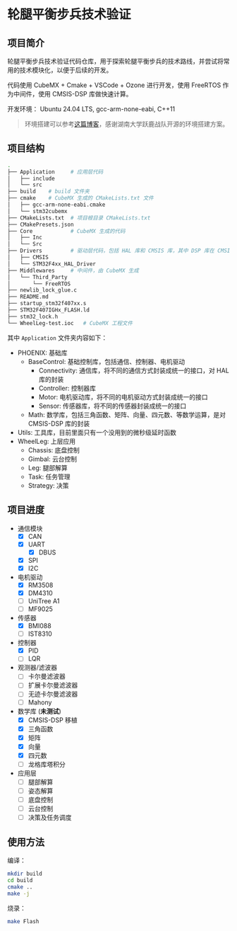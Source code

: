 # 轮腿平衡步兵技术验证

## 项目简介

轮腿平衡步兵技术验证代码仓库，用于探索轮腿平衡步兵的技术路线，并尝试将常用的技术模块化，以便于后续的开发。

代码使用 CubeMX + Cmake + VSCode + Ozone 进行开发，使用 FreeRTOS 作为中间件，使用 CMSIS-DSP 库做快速计算。

开发环境： Ubuntu 24.04 LTS, gcc-arm-none-eabi, C++11

> 环境搭建可以参考[这篇博客](https://blog.null-qwerty.work/2024/10/03/ubuntu-%E4%B8%8B-CubeMX-cmake-gcc-arm-none-eabi-ozone-%E5%BC%80%E5%8F%91%E7%8E%AF%E5%A2%83%E6%90%AD%E5%BB%BA/)，感谢湖南大学跃鹿战队开源的环境搭建方案。

## 项目结构

```bash
.
├── Application     # 应用层代码
│   ├── include
│   └── src
├── build    # build 文件夹
├── cmake    # CubeMX 生成的 CMakeLists.txt 文件
│   ├── gcc-arm-none-eabi.cmake
│   └── stm32cubemx
├── CMakeLists.txt  # 项目根目录 CMakeLists.txt
├── CMakePresets.json
├── Core            # CubeMX 生成的代码
│   ├── Inc
│   └── Src
├── Drivers         # 驱动层代码，包括 HAL 库和 CMSIS 库，其中 DSP 库在 CMSIS 中，以子模块的形式引入
│   ├── CMSIS
│   └── STM32F4xx_HAL_Driver
├── Middlewares     # 中间件，由 CubeMX 生成
│   └── Third_Party
│       └── FreeRTOS
├── newlib_lock_glue.c
├── README.md
├── startup_stm32f407xx.s
├── STM32F407IGHx_FLASH.ld
├── stm32_lock.h
└── WheelLeg-test.ioc   # CubeMX 工程文件
```

其中 `Application` 文件夹内容如下：

+ PHOENIX: 基础库
  + BaseControl: 基础控制库，包括通信、控制器、电机驱动
    + Connectivity: 通信库，将不同的通信方式封装成统一的接口，对 HAL 库的封装
    + Controller: 控制器库
    + Motor: 电机驱动库，将不同的电机驱动方式封装成统一的接口
    + Sensor: 传感器库，将不同的传感器封装成统一的接口
  + Math: 数学库，包括三角函数、矩阵、向量、四元数、等数学运算，是对 CMSIS-DSP 库的封装
+ Utils: 工具库，目前里面只有一个没用到的微秒级延时函数
+ WheelLeg: 上层应用
  + Chassis: 底盘控制
  + Gimbal: 云台控制
  + Leg: 腿部解算
  + Task: 任务管理
  + Strategy: 决策

## 项目进度

- 通信模块
    - [x] CAN
    - [x] UART
        - [x] DBUS
    - [x] SPI
    - [x] I2C
- 电机驱动
    - [x] RM3508
    - [x] DM4310
    - [ ] UniTree A1
    - [ ] MF9025
- 传感器
    - [x] BMI088
    - [ ] IST8310
- 控制器
    - [x] PID
    - [ ] LQR
- 观测器/滤波器
    - [ ] 卡尔曼滤波器
    - [ ] 扩展卡尔曼滤波器
    - [ ] 无迹卡尔曼滤波器
    - [ ] Mahony
- 数学库 (**未测试**)
    - [x] CMSIS-DSP 移植
    - [x] 三角函数
    - [x] 矩阵
    - [x] 向量
    - [x] 四元数
    - [ ] 龙格库塔积分
- 应用层
    - [ ] 腿部解算
    - [ ] 姿态解算
    - [ ] 底盘控制
    - [ ] 云台控制
    - [ ] 决策及任务调度

## 使用方法

编译：

```bash
mkdir build
cd build
cmake ..
make -j
```

烧录：

```bash
make Flash
```